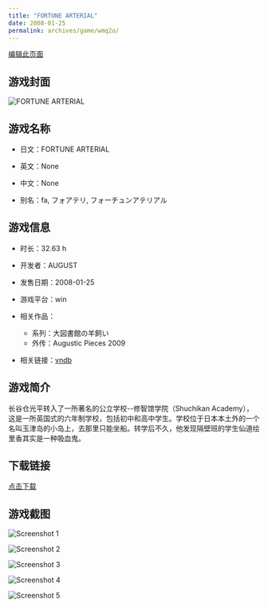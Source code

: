 ```yaml
---
title: "FORTUNE ARTERIAL"
date: 2008-01-25
permalink: archives/game/wmq2o/
---
```

[编辑此页面](https://github.com/ACG-3/ADV3-source/blob/main/source/_posts/FORTUNE%20ARTERIAL.md)

## 游戏封面

![FORTUNE ARTERIAL](https://pan.timero.xyz/d/onedrive/img_lib_001/FORTUNE%20ARTERIAL_cover.avif)


## 游戏名称

- 日文：FORTUNE ARTERIAL
- 英文：None
- 中文：None

- 别名：fa, フォアテリ, フォーチュンアテリアル


## 游戏信息

- 时长：32.63 h
- 开发者：AUGUST
- 发售日期：2008-01-25
- 游戏平台：win
- 相关作品：
   - 系列：大図書館の羊飼い
   - 外传：Augustic Pieces 2009

- 相关链接：[vndb](https://vndb.org/v87)


## 游戏简介

长谷仓光平转入了一所著名的公立学校--修智馆学院（Shuchikan Academy），这是一所英国式的六年制学校，包括初中和高中学生。学校位于日本本土外的一个名叫玉津岛的小岛上，去那里只能坐船。转学后不久，他发现隔壁班的学生仙道绘里香其实是一种吸血鬼。




## 下载链接

[点击下载](https://pan.timero.xyz/onedrive/adv_lib_001/FORTUNE%20ARTERIAL)


## 游戏截图


![Screenshot 1](https://pan.timero.xyz/d/onedrive/img_lib_001/FORTUNE%20ARTERIAL_Screenshot_1.avif)

![Screenshot 2](https://pan.timero.xyz/d/onedrive/img_lib_001/FORTUNE%20ARTERIAL_Screenshot_2.avif)

![Screenshot 3](https://pan.timero.xyz/d/onedrive/img_lib_001/FORTUNE%20ARTERIAL_Screenshot_3.avif)

![Screenshot 4](https://pan.timero.xyz/d/onedrive/img_lib_001/FORTUNE%20ARTERIAL_Screenshot_4.avif)

![Screenshot 5](https://pan.timero.xyz/d/onedrive/img_lib_001/FORTUNE%20ARTERIAL_Screenshot_5.avif)

